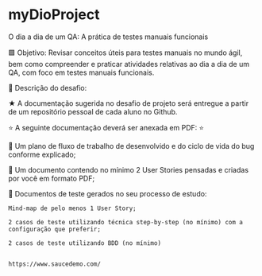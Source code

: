 # myDioProject



O dia a dia de um QA: A prática de testes manuais funcionais

🟩 Objetivo: Revisar conceitos úteis para testes manuais no mundo ágil, bem como compreender e praticar atividades relativas ao dia a dia de um QA, com foco em testes manuais funcionais.

📝 Descrição do desafio:

★ A documentação sugerida no desafio de projeto será entregue a partir de um repositório pessoal de cada aluno no Github.

⭐ A seguinte documentação deverá ser anexada em PDF: ⭐

🔵 Um plano de fluxo de trabalho de desenvolvido e do ciclo de vida do bug conforme explicado;

🔵 Um documento contendo no mínimo 2 User Stories pensadas e criadas por você em formato PDF;

🔵 Documentos de teste gerados no seu processo de estudo:

    Mind-map de pelo menos 1 User Story;
    
    2 casos de teste utilizando técnica step-by-step (no mínimo) com a configuração que preferir;
    
    2 casos de teste utilizando BDD (no mínimo)
    
    
    https://www.saucedemo.com/
